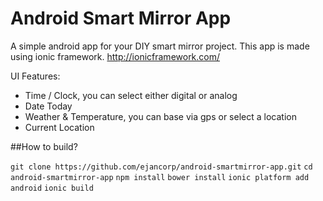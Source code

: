 # Android Smart Mirror App
A simple android app for your DIY smart mirror project. This app is made using ionic framework. http://ionicframework.com/

UI Features:
* Time / Clock, you can select either digital or analog
* Date Today
* Weather & Temperature, you can base via gps or select a location
* Current Location

##How to build?

`git clone https://github.com/ejancorp/android-smartmirror-app.git`
`cd android-smartmirror-app`
`npm install`
`bower install`
`ionic platform add android`
`ionic build`
